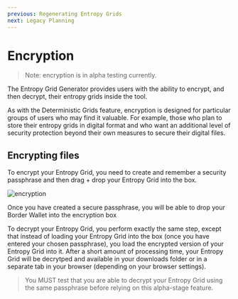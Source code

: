 ```yaml
---
previous: Regenerating Entropy Grids
next: Legacy Planning
---
```



# Encryption

<blockquote>Note: encryption is in alpha testing currently.</blockquote>

The Entropy Grid Generator provides users with the ability to encrypt, and then decrypt, their entropy grids inside the tool.

As with the Deterministic Grids feature, encryption is designed for particular groups of users who may find it valuable. For example, those who plan
to store their entropy grids in digital format and who want an additional level of security protection beyond their own measures to secure their digital files.

## Encrypting files

To encrypt your Entropy Grid, you need to create and remember a security passphrase and then drag + drop your Entropy Grid into the box.

![encryption](/encryption.png)
<caption>Once you have created a secure passphrase, you will be able to drop your Border Wallet into the encryption box</caption>

To decrypt your Entropy Grid, you perform exactly the same step, except that instead of loading your Entropy Grid into the box (once you have entered your chosen passphrase), you load the encrypted version of your Entropy Grid into it. After a short amount of processing time, your Entropy Grid will be decrytped and available in your downloads folder or in a separate tab in your browser (depending on your browser settings).

<blockquote> You MUST test that you are able to decrypt your Entropy Grid using the same passphrase before relying on this alpha-stage feature.</blockquote>
